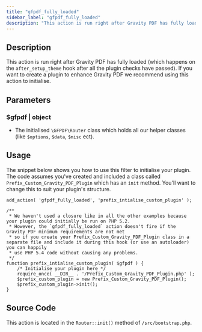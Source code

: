 ```yaml
---
title: "gfpdf_fully_loaded"
sidebar_label: "gfpdf_fully_loaded"
description: "This action is run right after Gravity PDF has fully loaded (which happens on the after_setup_theme hook)."
---
```


## Description 

This action is run right after Gravity PDF has fully loaded (which happens on the `after_setup_theme` hook after all the plugin checks have passed). If you want to create a plugin to enhance Gravity PDF we recommend using this action to initialise. 

## Parameters 

### $gfpdf | object
*  The initialised `\GFPDF\Router` class which holds all our helper classes (like `$options`, `$data`, `$misc` ect). 

## Usage 

The snippet below shows you how to use this filter to initialise your plugin. The code assumes you've created and included a class called `Prefix_Custom_Gravity_PDF_Plugin` which has an `init` method. You'll want to change this to suit your plugin's structure.

```.language-php
add_action( 'gfpdf_fully_loaded', 'prefix_intialise_custom_plugin' );

/**
 * We haven't used a closure like in all the other examples because your plugin could initially be run on PHP 5.2.
 * However, the `gfpdf_fully_loaded` action doesn't fire if the Gravity PDF minimum requirements are not met
 * so if you create your Prefix_Custom_Gravity_PDF_Plugin class in a separate file and include it during this hook (or use an autoloader) you can happily
 * use PHP 5.4 code without causing any problems.
 */
function prefix_intialise_custom_plugin( $gfpdf ) {
	/* Initialise your plugin here */
	require_once( __DIR__ . '/Prefix_Custom_Gravity_PDF_Plugin.php' );
	$prefix_custom_plugin = new Prefix_Custom_Gravity_PDF_Plugin();
	$prefix_custom_plugin->init();
}
```

## Source Code 

This action is located in the `Router::init()` method of `/src/bootstrap.php`.